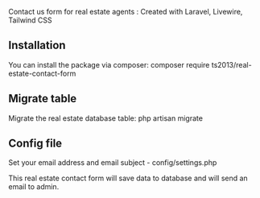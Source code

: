 Contact us form for real estate agents : Created with Laravel, Livewire, Tailwind CSS


## Installation

You can install the package via composer:
composer require ts2013/real-estate-contact-form

## Migrate table

Migrate the real estate database table:
php artisan migrate

## Config file
Set your email address and email subject - config/settings.php


This real estate contact form will save data to database and will send an email to admin.
